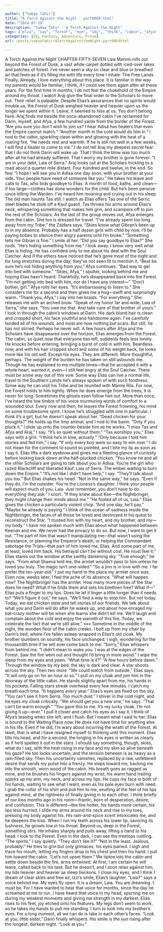 ```yaml
---

author: ["Sabaa Tahir"]
title: "A Torch Against the Night - part0064.html"
date: "2024-07-19"
description: "Sabaa Tahir - A Torch Against the Night"
tags: ["elia", "say", "forest", "eye", "sky", "think", "cabin", "afya", "look", "hand", "laia", "feel", "way", "even", "brother", "time", "u", "darin", "still", "ta", "back", "face", "lip", "pull", "night"]
categories: [YA, Fantasy, Adventure, Prose]
url: /posts/sabaatahir/ATorchAgainsttheNight-part0064html

---
```



A Torch Against the Night
CHAPTER FIFTY-SEVEN
Laia
Marinn rolls out beyond the Forest of Dusk, a vast white carpet dotted with iced-over lakes and patches of forest. I’ve never seen a sky so clear and blue or breathed air that feels as if it’s filling me with life every time I inhale.
The Free Lands. Finally.
Already, I love everything about this place. It is familiar in the way my parents would be familiar, I think, if I could see them again after all these years. For the first time in months, I do not feel the chokehold of the Empire around my throat.
I watch Araj give the final order to the Scholars to move out. Their relief is palpable. Despite Elias’s assurances that no spirits would trouble us, the Forest of Dusk weighed heavier and heavier upon us the longer we spent within it. Leave, it seemed to hiss at us. You don’t belong here.
Araj finds me beside the once-abandoned cabin I’ve reclaimed for Darin, myself, and Afya, a few hundred yards from the border of the Forest.
“Are you sure you don’t wish to join us? I hear Adisa has healers that even the Empire cannot match.”
“Another month in the cold would do him in.” I nod to the cabin, sparkling clean within and glowing with the heat of a roaring fire. “He needs rest and warmth. If he is still not well in a few weeks, I will find a healer to come to me.” I do not tell Araj my deepest secret fear: that I do not think Darin will wake up. That I think the blow was too much after all he had already suffered.
That I worry my brother is gone forever.
“I am in your debt, Laia of Serra.” Araj looks out at the Scholars trickling to a road about a quarter mile distant. Four hundred and twelve, in the end. So few. “I hope I will see you in Adisa one day soon, with your brother at your side. Your people have need of someone like you.”
He takes his leave and calls to Tas, who bids goodbye to Elias. A month of food, baths, and clean—if too large—clothes has done wonders for the child. But he’s been pensive since killing the Warden. I’ve heard him moaning and crying out in his sleep. The old man haunts Tas still.
I watch as Elias offers Tas one of the Serric steel blades he stole off a Kauf guard.
Tas throws his arms around Elias’s neck, whispering something that makes him grin, and scampers off to join the rest of the Scholars.
As the last of the group moves out, Afya emerges from the cabin. She too is dressed for travel.
“I’ve already spent too long away from my Tribe,” the Zaldara says. “Skies know what Gibran’s been up to in my absence. Probably has a half dozen girls with child by now. I’ll be paying bribes to silence their angry parents until I’m broke.”
“Something tells me Gibran is fine.” I smile at her. “Did you say goodbye to Elias?”
She nods. “He’s hiding something from me.” I look away. I know very well what Elias is hiding. He has confided only to me about his deal with the Soul Catcher. And if the others have noticed that he’s gone most of the night and for long stretches during the day, they’ve not seen fit to mention it.
“Best be sure he’s not hiding anything from you,” Afya continues. “Bad way to get into bed with someone.”
“Skies, Afya,” I sputter, looking behind me and hoping Elias hasn’t heard. Thankfully, he’s disappeared back into the Forest. “I’m not getting into bed with him, nor do I have any interest—”
“Don’t bother, girl.” Afya rolls her eyes. “It’s embarrassing to listen to.” She considers me for a second and then gives me a hug—swift and surprisingly warm.
“Thank you, Afya,” I say into her braids. “For everything.”
She releases me with an arched brow. “Speak of my honor far and wide, Laia of Serra,” she says. “You owe me that. And take care of that brother of yours.”
I look in through the cabin’s windows at Darin. His dark blond hair is clean and cropped short, his face youthful and handsome again. I’ve carefully tended all of his wounds, and most are now nothing but scars.
But still, he has not stirred. Perhaps he never will.
A few hours after Afya and the Scholars have disappeared over the horizon, Elias emerges from the Forest. The cabin, so quiet now that everyone has left, suddenly feels less lonely.
He knocks before entering, bringing a burst of cold in with him. Beardless now, and with his hair cropped short and some of his weight back, he looks more like his old self.
Except his eyes. They are different. More thoughtful, perhaps. The weight of the burden he has taken on still astounds me. Though he has explained to me multiple times—that he accepted it with a whole heart, wanted it, even—I still feel angry at the Soul Catcher. There must be some way out of this vow. Some way Elias can live a normal life, travel to the Southern Lands he’s always spoken of with such fondness. Some way he can visit his Tribe and be reunited with Mamie Rila.
For now, the Forest holds to him tightly. When he does emerge from the trees, it is never for long. Sometimes the ghosts even follow him out. More than once, I’ve heard the low timbre of his voice murmuring words of comfort to a wounded soul. Every now and then, he leaves the Forest frowning, his mind on some troublesome spirit. I know he’s struggled with one in particular. I think it’s a girl, but he doesn’t speak about her.
“Dead chicken for your thoughts?”
He holds up the limp animal, and I nod to the basin. “Only if you pluck it.”
I slide up onto the counter beside him as he works. “I miss Tas and Afya and Araj,” I say. “It’s so quiet without them.”
“Tas worships you,” Elias says with a grin. “I think he’s in love, actually.”
“Only because I told him stories and fed him,” I say. “If only every boy were so easy to win over.” I do not mean for the comment to sound so pointed, and I bite my lip as soon as I say it. Elias lifts a dark eyebrow and gives me a fleeting glance of curiosity before looking back down at the half-plucked chicken.
“You know he and all the other Scholars are going to talk about you in Adisa. You’re the girl who razed Blackcliff and liberated Kauf. Laia of Serra. The ember waiting to burn down the Empire.”
“It’s not like I didn’t have help,” I say. “They’ll talk about you too.” But Elias shakes his head.
“Not in the same way,” he says. “Even if they do, I’m the outsider. You’re the Lioness’s daughter. I think your people will expect much of you, Laia. Just remember, you don’t have to do everything they ask.”
I snort. “If they knew about Kee—the Nightbringer, they might change their minds about me.”
“He fooled all of us, Laia.” Elias gives the chicken a particularly violent chop. “And one day, he’ll pay.”
“Maybe he already is paying.” I think of the ocean of sadness inside the Nightbringer, the faces of all those he loved and destroyed in his quest to reconstruct the Star.
“I trusted him with my heart, and my brother, and my—my body.” I have not spoken much with Elias about what happened between Keenan and me. We never had the privacy to do so. But now, I want to get it out. “The part of him that wasn’t manipulating me—that wasn’t using the Resistance, or planning the Emperor’s death, or helping the Commandant sabotage the Trials—that part of him loved me, Elias. And some part of me, at least, loved him back. His betrayal can’t be without cost. He must feel it.”
Elias stares out the window at the swiftly darkening sky. “True enough,” he says. “From what Shaeva told me, the armlet wouldn’t pass to him unless he loved you truly. The magic isn’t one-sided.”
“So a jinn is in love with me. I far prefer the ten-year-old.” I put my hand to the place my armlet once was. Even now, weeks later, I feel the ache of its absence. “What will happen now? The Nightbringer has the armlet. How many more pieces of the Star does he need? What if he finds them and sets his brethren free? What if—”
Elias puts a finger to my lips. Does he let it linger a little longer than it needs to?
“We’ll figure it out,” he says. “We’ll find a way to stop him. But not today. Today, we eat chicken stew and tell stories of our friends. We talk about what you and Darin will do after he wakes up, and about how enraged my bat-crazy mother will be when she learns she didn’t kill me. We’ll laugh and complain about the cold and enjoy the warmth of this fire. Today, we celebrate the fact that we’re still alive.”
«««
Sometime in the middle of the night, the wooden floor of the cabin creaks. I bolt up from my chair by Darin’s bed, where I’ve fallen asleep wrapped in Elias’s old cloak. My brother slumbers on soundly, his face unchanged. I sigh, wondering for the thousandth time if he will ever come back to me.
“Sorry,” Elias whispers from behind me. “I didn’t mean to wake you. I was at the edges of the Forest. Saw the fire went out and thought I’d bring in more wood.”
I wipe the sleep from my eyes and yawn. “What time is it?”
“A few hours before dawn.”
Through the window by my bed, the sky is dark and clear. A star shoots across the sky. Then two more.
“We could watch from outside,” Elias says. “It will only go on for an hour or so.”
I pull on my cloak and join him in the doorway of the little cabin. He stands slightly apart from me, his hands in his pockets. Falling stars streak overhead every few minutes. I catch my breath each time.
“It happens every year.” Elias’s eyes are fixed on the sky. “You can’t see it from Serra. Too much dust.”
I shiver in the cold night, and he eyes my cloak critically. “We should get you a new one,” he says. “That can’t be warm enough.”
“You gave this to me. It’s my lucky cloak. I’m not giving it up—ever.” I pull it closer and catch his eyes as I say it.
I think of Afya’s teasing when she left, and I flush. But I meant what I said to her. Elias is bound to the Waiting Place now. He does not have time for anything else in his life. Even if he did, I’m wary about incurring the wrath of the Forest.
At least, that is what I have resigned myself to thinking until this moment. Elias tilts his head, and for a second, the longing in his eyes is written as clearly as if he’d spelled it out in the stars.
I should say something, though, skies, what do I say, with the heat rising in my face and my skin so alive beneath his gaze? He too looks uncertain, and the tension between is as heavy as a rain-filled sky.
Then his uncertainty vanishes, replaced by a raw, unfettered desire that sends my pulse into a frenzy. He steps toward me, backing me into the smooth, worn wood of the cabin. His breath goes as ragged as mine, and he brushes his fingers against my wrist, his warm hand trailing sparks up my arm, my neck, and across my lips.
He cups my face in both of his hands, waiting to see what I want, even as his pale eyes burn with need.
I grab the collar of his shirt and pull him to me, exulting at the feel of his lips against mine, at the rightness of finally giving in to each other. I think briefly of our kiss months ago in his room—frantic, born of desperation, desire, and confusion.
This is different—the fire hotter, his hands more certain, his lips less hurried. I slide my arms around his neck and rise to my toes, pressing my body against his. His rain-and-spice scent intoxicates me, and he deepens the kiss. When I run my teeth across his lower lip, savoring its lushness, he growls low in his throat.
Beyond us, deep in the Forest, something stirs. He inhales sharply and pulls away, lifting a hand to his head.
I look to the Forest. Even in the dark, I can see the treetops rustling. “The spirits,” I say quietly. “They don’t like it?”
“Not in the least. Jealous, probably.” He tries to grin but only grimaces, his eyes pained.
I sigh and trace his mouth, letting my fingers drop to his chest and then his hand. I pull him toward the cabin. “Let’s not upset them.”
We tiptoe into the cabin and settle down beside the fire, arms entwined. At first, I am certain he will leave, called back to his task. But he doesn’t, and I soon relax against him, my lids heavier and heavier as sleep beckons. I close my eyes, and I think I dream of clear skies and free air, Izzi’s smile, Elias’s laughter.
“Laia?” says a voice behind me.
My eyes fly open. It is a dream, Laia. You are dreaming. I must be. For I have wanted to hear that voice for months, since the day he screamed at me to run. I have heard that voice in my head, spurring me on during my weakest moments and giving me strength in my darkest.
Elias rises to his feet, joy etched onto his features. My legs don’t seem to work, so he takes my hands to pull me standing.
I turn to look into my brother’s eyes. For a long moment, all we can do is take in each other’s faces.
“Look at you, little sister,” Darin finally whispers. His smile is the sun rising after the longest, darkest night. “Look at you.”
